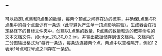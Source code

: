 # -
可以指定L点集和R点集的数量，每两个顶点之间存在边的概率，并确保L点集与R点集中的每个点至少有一条边（此举避免产生单一顶点影响实验）。生成器会在指定路径下的目标文件夹中，创建以L点集的数量、R点集的数量和边的概率命名的文本文档文件，如edge_20_30_0.2.txt，并输出数据储存到该文档内。文档内的二分图输出格式为“每行一条边，每条边连接两个点，两点中以空格隔开，例如1 2表示1号点和2号点之间存在一条边。
